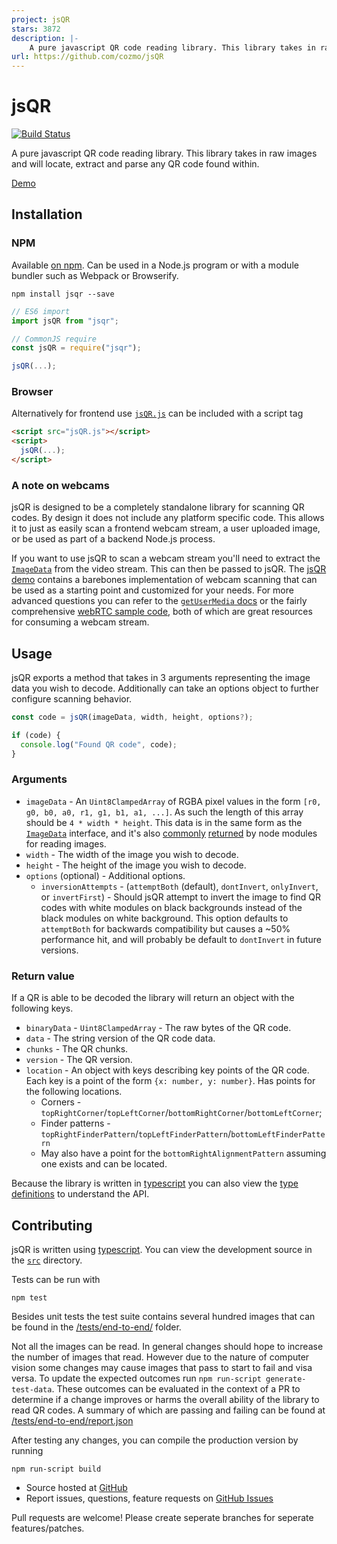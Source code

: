 ```yaml
---
project: jsQR
stars: 3872
description: |-
    A pure javascript QR code reading library. This library takes in raw images and will locate, extract and parse any QR code found within.
url: https://github.com/cozmo/jsQR
---
```


# jsQR

[![Build Status](https://travis-ci.org/cozmo/jsQR.svg?branch=master)](https://travis-ci.org/cozmo/jsQR)

A pure javascript QR code reading library.
This library takes in raw images and will locate, extract and parse any QR code found within.

[Demo](https://cozmo.github.io/jsQR)


## Installation



### NPM
Available [on npm](https://www.npmjs.com/package/jsqr). Can be used in a Node.js program or with a module bundler such as Webpack or Browserify.

```
npm install jsqr --save
```

```javascript
// ES6 import
import jsQR from "jsqr";

// CommonJS require
const jsQR = require("jsqr");

jsQR(...);
```

### Browser
Alternatively for frontend use [`jsQR.js`](./dist/jsQR.js) can be included with a script tag

```html
<script src="jsQR.js"></script>
<script>
  jsQR(...);
</script>
```

### A note on webcams
jsQR is designed to be a completely standalone library for scanning QR codes. By design it does not include any platform specific code. This allows it to just as easily scan a frontend webcam stream, a user uploaded image, or be used as part of a backend Node.js process.

If you want to use jsQR to scan a webcam stream you'll need to extract the [`ImageData`](https://developer.mozilla.org/en-US/docs/Web/API/ImageData) from the video stream. This can then be passed to jsQR. The [jsQR demo](https://cozmo.github.io/jsQR) contains a barebones implementation of webcam scanning that can be used as a starting point and customized for your needs. For more advanced questions you can refer to the [`getUserMedia` docs](https://developer.mozilla.org/en-US/docs/Web/API/MediaDevices/getUserMedia) or the fairly comprehensive [webRTC sample code](https://github.com/webrtc/samples), both of which are great resources for consuming a webcam stream.

## Usage

jsQR exports a method that takes in 3 arguments representing the image data you wish to decode. Additionally can take an options object to further configure scanning behavior.

```javascript
const code = jsQR(imageData, width, height, options?);

if (code) {
  console.log("Found QR code", code);
}
```

### Arguments
- `imageData` - An `Uint8ClampedArray` of RGBA pixel values in the form `[r0, g0, b0, a0, r1, g1, b1, a1, ...]`.
As such the length of this array should be `4 * width * height`.
This data is in the same form as the [`ImageData`](https://developer.mozilla.org/en-US/docs/Web/API/ImageData) interface, and it's also [commonly](https://www.npmjs.com/package/jpeg-js#decoding-jpegs) [returned](https://github.com/lukeapage/pngjs/blob/master/README.md#property-data) by node modules for reading images.
- `width` - The width of the image you wish to decode.
- `height` - The height of the image you wish to decode.
- `options` (optional) - Additional options.
  - `inversionAttempts` - (`attemptBoth` (default), `dontInvert`, `onlyInvert`, or `invertFirst`) - Should jsQR attempt to invert the image to find QR codes with white modules on black backgrounds instead of the black modules on white background. This option defaults to `attemptBoth` for backwards compatibility but causes a ~50% performance hit, and will probably be default to `dontInvert` in future versions.

### Return value
If a QR is able to be decoded the library will return an object with the following keys.

- `binaryData` - `Uint8ClampedArray` - The raw bytes of the QR code.
- `data` - The string version of the QR code data.
- `chunks` - The QR chunks.
- `version` - The QR version.
- `location` - An object with keys describing key points of the QR code. Each key is a point of the form `{x: number, y: number}`.
Has points for the following locations.
  - Corners - `topRightCorner`/`topLeftCorner`/`bottomRightCorner`/`bottomLeftCorner`;
  - Finder patterns - `topRightFinderPattern`/`topLeftFinderPattern`/`bottomLeftFinderPattern`
  - May also have a point for the `bottomRightAlignmentPattern` assuming one exists and can be located.

Because the library is written in [typescript](http://www.typescriptlang.org/) you can also view the [type definitions](./dist/index.d.ts) to understand the API.

## Contributing

jsQR is written using [typescript](http://www.typescriptlang.org/).
You can view the development source in the [`src`](./src) directory.

Tests can be run with

```
npm test
```

Besides unit tests the test suite contains several hundred images that can be found in the [/tests/end-to-end/](./tests/end-to-end/) folder.

Not all the images can be read. In general changes should hope to increase the number of images that read. However due to the nature of computer vision some changes may cause images that pass to start to fail and visa versa. To update the expected outcomes run `npm run-script generate-test-data`. These outcomes can be evaluated in the context of a PR to determine if a change improves or harms the overall ability of the library to read QR codes. A summary of which are passing
and failing can be found at [/tests/end-to-end/report.json](./tests/end-to-end/report.json)

After testing any changes, you can compile the production version by running
```
npm run-script build
```

- Source hosted at [GitHub](https://github.com/cozmo/jsQR)
- Report issues, questions, feature requests on [GitHub Issues](https://github.com/cozmo/jsQR/issues)

Pull requests are welcome! Please create seperate branches for seperate features/patches.

